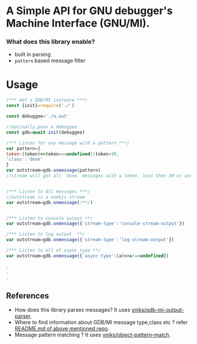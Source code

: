 # A Simple API for  GNU debugger's Machine Interface (GNU/MI).

### What does this library enable?
- built in parsing
- `pattern` based message filter

# Usage
```javascript
/*** Get a GDB/MI instance ***/
const {init}=require('./')

const debuggee='./a.out'

//optinally,pass a debuggee
const gdb=await init(debuggee)

/*** Listen for any message with a pattern ***/
var pattern={
token:(token)=>token===undefined||token<30,
'class':'done'
}
var outstream=gdb.onmessage(pattern)
//stream will get all `done` messages with a token. less then 30 or undefined


/*** Listen to All messages ***/
//outstream is a nodejs stream
var outstream=gdb.onmessage(/**/)


/*** Listen to console output **/
var outstream=gdb.onmessage({'stream-type':'console-stream-output'})

/*** Listen to log output  **/
var outstream=gdb.onmessage({'stream-type':'log-stream-output'})

/*** Listen to all of async type **/
var outstream=gdb.onmessage({'async-type':(a)=>a!==undefined})

.
.
.


```

## References
- How does this library parses messages? It uses [yniks/gdb-mi-output-parser](https://github.com/yniks/gdb-mi-output-parser).
- Where to find information about GDB/MI message type,class etc ? refer [README.md of above mentioned repo](https://github.com/yniks/gdb-mi-output-parser/blob/master/Readme.md).
- Message pattern matching ? It uses  [yniks/object-pattern-match](https://github.com/yniks/object-pattern-match).
